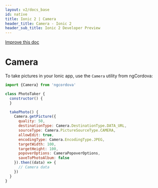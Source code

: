 ```yaml
---
layout: v2/docs_base
id: native
title: Ionic 2 | Camera
header_title: Camera - Ionic 2
header_sub_title: Ionic 2 Developer Preview
---
```

<div class="improve-docs">
  <a href='https://github.com/driftyco/ionic-site/edit/ionic2/docs/v2/native/camera/index.md'>
    Improve this doc
  </a>
</div>

<h1 class="title">Camera</h1>

To take pictures in your Ionic app, use the `Camera` utility from ngCordova:

```javascript
import {Camera} from 'ngcordova'

class PhotoTaker {
  constructor() {
  }

  takePhoto() {
    Camera.getPicture({
      quality: 50,
      destinationType: Camera.DestinationType.DATA_URL,
      sourceType: Camera.PictureSourceType.CAMERA,
      allowEdit: true,
      encodingType: Camera.EncodingType.JPEG,
      targetWidth: 100,
      targetHeight: 100,
      popoverOptions: CameraPopoverOptions,
      saveToPhotoAlbum: false
    }).then((data) => {
      // Camera data
    })
  }
}
```
